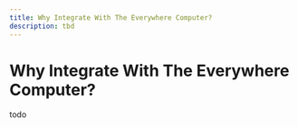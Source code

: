 ```yaml
---
title: Why Integrate With The Everywhere Computer?
description: tbd
---
```


# Why Integrate With The Everywhere Computer?

todo
